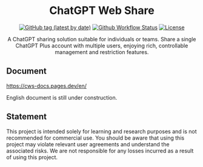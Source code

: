 <h1 align="center">ChatGPT Web Share</h1>

<div align="center">

[![GitHub tag (latest by date)](https://img.shields.io/github/v/tag/moeakwak/chatgpt-web-share?label=container&logo=docker)](https://github.com/moeakwak/chatgpt-web-share/pkgs/container/chatgpt-web-share)
[![Github Workflow Status](https://img.shields.io/github/actions/workflow/status/moeakwak/chatgpt-web-share/docker-image.yml?label=build)](https://github.com/moeakwak/chatgpt-web-share/actions)
[![License](https://img.shields.io/github/license/moeakwak/chatgpt-web-share)](https://github.com/moeakwak/chatgpt-web-share/blob/main/LICENSE)

A ChatGPT sharing solution suitable for individuals or teams. Share a single ChatGPT Plus account with multiple users, enjoying rich, controllable management and restriction features.

</div>

## Document

https://cws-docs.pages.dev/en/

English document is still under construction.

## Statement

This project is intended solely for learning and research purposes and is not recommended for commercial use. You should be aware that using this project may violate relevant user agreements and understand the associated risks. We are not responsible for any losses incurred as a result of using this project.
